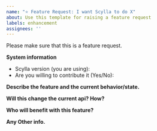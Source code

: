 ```yaml
---
name: "⭐ Feature Request: I want Scylla to do X"
about: Use this template for raising a feature request
labels: enhancement
assignees: ''
---
```


Please make sure that this is a feature request. 

**System information**
- Scylla version (you are using):
- Are you willing to contribute it (Yes/No):

**Describe the feature and the current behavior/state.**

**Will this change the current api? How?**

**Who will benefit with this feature?**

**Any Other info.**
